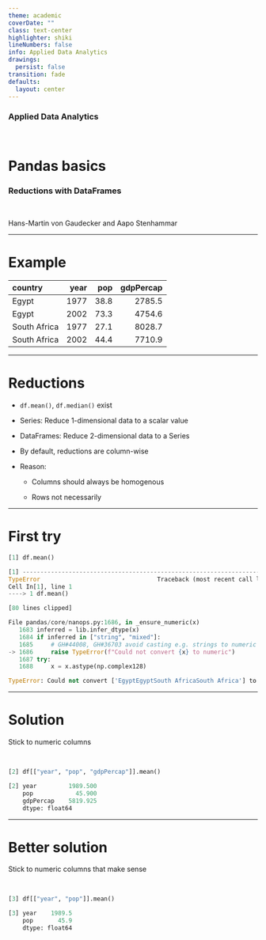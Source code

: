 ```yaml
---
theme: academic
coverDate: ""
class: text-center
highlighter: shiki
lineNumbers: false
info: Applied Data Analytics
drawings:
  persist: false
transition: fade
defaults:
  layout: center
---
```


### Applied Data Analytics

<br/>

# Pandas basics

### Reductions with DataFrames

<br/>


Hans-Martin von Gaudecker and Aapo Stenhammar

---

# Example

| country      |   year |   pop |   gdpPercap |
|:-------------|-------:|------:|------------:|
| Egypt        |   1977 |  38.8 |      2785.5 |
| Egypt        |   2002 |  73.3 |      4754.6 |
| South Africa |   1977 |  27.1 |      8028.7 |
| South Africa |   2002 |  44.4 |      7710.9 |

---

# Reductions

- `df.mean()`, `df.median()` exist

- Series: Reduce 1-dimensional data to a scalar value

- DataFrames: Reduce 2-dimensional data to a Series

- By default, reductions are column-wise

- Reason:

  - Columns should always be homogenous

  - Rows not necessarily

---

# First try

```python
[1] df.mean()

[1] ---------------------------------------------------------------------------
TypeError                                 Traceback (most recent call last)
Cell In[1], line 1
----> 1 df.mean()

[80 lines clipped]

File pandas/core/nanops.py:1686, in _ensure_numeric(x)
   1683 inferred = lib.infer_dtype(x)
   1684 if inferred in ["string", "mixed"]:
   1685     # GH#44008, GH#36703 avoid casting e.g. strings to numeric
-> 1686     raise TypeError(f"Could not convert {x} to numeric")
   1687 try:
   1688     x = x.astype(np.complex128)

TypeError: Could not convert ['EgyptEgyptSouth AfricaSouth Africa'] to numeric
```

---

# Solution

Stick to numeric columns

<br/>

```python
[2] df[["year", "pop", "gdpPercap"]].mean()

[2] year         1989.500
    pop            45.900
    gdpPercap    5819.925
    dtype: float64
```

---

# Better solution


Stick to numeric columns that make sense

<br/>

```python
[3] df[["year", "pop"]].mean()

[3] year    1989.5
    pop       45.9
    dtype: float64
```
